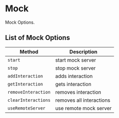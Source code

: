 # Mock

Mock Options.

## List of Mock Options

| Method                        | Description                           |
| ----------------------------  | ------------------------------------  |
| `start`                       | start mock server                     |
| `stop`                        | stop mock server                      |
| `addInteraction`              | adds interaction                      |
| `getInteraction`              | gets interaction                      |
| `removeInteraction`           | removes interaction                   |
| `clearInteractions`           | removes all interactions              |
| `useRemoteServer`             | use remote mock server                |